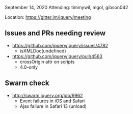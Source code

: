 September 14, 2020
Attending: timmywil, mgol, gibson042

Location: https://gitter.im/jquery/meeting

## Issues and PRs needing review
* https://github.com/jquery/jquery/issues/4782
	- isXMLDoc(undefined)
* https://github.com/jquery/jquery/pull/4563 
	- crossOrigin attr on scripts
	- 4.0-only

## Swarm check
* http://swarm.jquery.org/job/9962
	- Event failures in iOS and Safari
	- Ajax failure in Safari 13 (unload)
